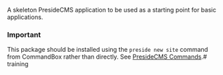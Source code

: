 A skeleton PresideCMS application to be used as a starting point for basic applications.

### Important

This package should be installed using the `preside new site` command from CommandBox rather than directly. See [PresideCMS Commands](https://www.forgebox.io/view/preside-commands).# training
